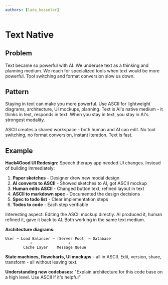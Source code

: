 ```yaml
---
authors: [lada_kesseler]
---
```


# Text Native

## Problem
Text became so powerful with AI. We underuse text as a thinking and planning medium.
We reach for specialized tools when text would be more powerful. Tool switching and format conversion slow us down.

## Pattern
Staying in text can make you more powerful. Use ASCII for lightweight diagrams, architecture, UI mockups, planning.
Text is AI's native medium - it thinks in text, responds in text.
When you stay in text, you stay in AI's strongest modality.

ASCII creates a shared workspace - both human and AI can edit.
No tool switching, no format conversion, instant iteration. Text is fast.

## Example

**Hack4Good UI Redesign:**
Speech therapy app needed UI changes. Instead of building immediately:

1. **Paper sketches** - Designer drew new modal design
2. **AI converts to ASCII** - Showed sketches to AI, got ASCII mockup
3. **Human edits ASCII** - Changed button text, refined layout in text
4. **ASCII to markdown spec** - Documented the design decisions
5. **Spec to todo list** - Clear implementation steps
6. **Todos to code** - Each step verifiable

Interesting aspect: Editing the ASCII mockup directly.
AI produced it, human refined it, gave it back to AI.
Both working in the same text medium.

**Architecture diagrams:**
```
User → Load Balancer → [Server Pool] → Database
           ↓                ↓
        Cache Layer    Message Queue
```

**State machines, flowcharts, UI mockups** - all in ASCII.
Edit, version, share, transform - all without leaving text.

**Understanding new codebases:**
"Explain architecture for this code base on a high level. Use ASCII if it's helpful"
